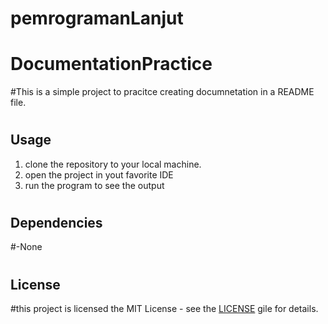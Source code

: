 # pemrogramanLanjut
# DocumentationPractice
#This is a simple project to pracitce creating documnetation in a README file.
#
## Usage
1. clone the repository to your local machine.
2. open the project in yout favorite IDE
3. run the program to see the output
#
## Dependencies
#-None
#
## License
#this project is licensed the MIT License - see the [LICENSE](LICENSE) gile for details.

